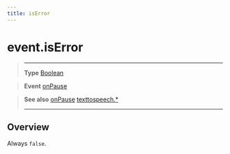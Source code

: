 ```yaml
---
title: isError
---
```

# event.isError

> --------------------- ------------------------------------------------------------------------------------------
> __Type__              [Boolean](https://docs.coronalabs.com/api/type/Boolean.html)

> __Event__             [onPause](/plugin/texttospeech/event/onPause/)

> __See also__          [onPause](/plugin/texttospeech/event/onPause/)
>						[texttospeech.*](/plugin/texttospeech/)
> --------------------- ------------------------------------------------------------------------------------------

## Overview

Always `false`.